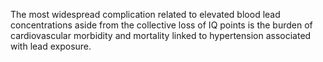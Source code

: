 The most widespread complication related to elevated blood lead concentrations aside from the collective loss of IQ points is the burden of cardiovascular morbidity and mortality linked to hypertension associated with lead exposure.